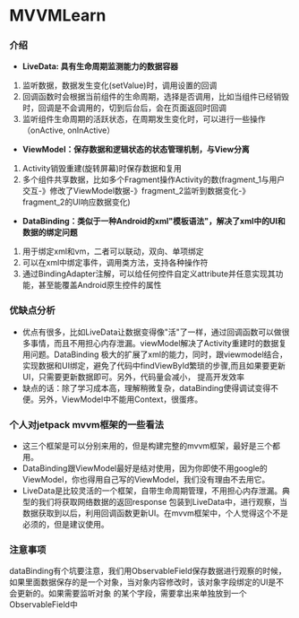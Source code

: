 # MVVMLearn

### 介绍
* **LiveData: 具有生命周期监测能力的数据容器**
 1. 监听数据，数据发生变化(setValue)时，调用设置的回调
 2. 回调函数时会根据当前组件的生命周期，选择是否调用，比如当组件已经销毁时，回调是不会调用的，切到后台后，会在页面返回时回调
 3. 监听组件生命周期的活跃状态，在周期发生变化时，可以进行一些操作（onActive, onInActive）

* **ViewModel：保存数据和逻辑状态的状态管理机制，与View分离**
 1. Activity销毁重建(旋转屏幕)时保存数据和复用
 2. 多个组件共享数据，比如多个Fragment操作Activity的数(fragment_1与用户交互-》修改了ViewModel数据-》fragment_2监听到数据变化-》fragment_2的UI响应数据变化)

* **DataBinding：类似于一种Android的xml"模板语法"，解决了xml中的UI和数据的绑定问题**
 1. 用于绑定xml和vm，二者可以联动，双向、单项绑定
 2. 可以在xml中绑定事件，调用类方法，支持各种操作符
 3. 通过BindingAdapter注解，可以给任何控件自定义attribute并任意实现其功能，甚至能覆盖Android原生控件的属性


### 优缺点分析
* 优点有很多，比如LiveData让数据变得像"活"了一样，通过回调函数可以做很多事情，而且不用担心内存泄漏。viewModel解决了Activity重建时的数据复用问题。DataBinding
极大的扩展了xml的能力，同时，跟viewmodel结合，实现数据和UI绑定，避免了代码中findViewById繁琐的步骤,而且如果要更新UI，只需要更新数据即可。另外，代码量会减小，
提高开发效率
* 缺点的话：除了学习成本高，理解稍微复杂，dataBinding使得调试变得不便。另外，ViewModel中不能用Context，很蛋疼。

### 个人对jetpack mvvm框架的一些看法

* 这三个框架是可以分别来用的，但是构建完整的mvvm框架，最好是三个都用。
* DataBinding跟ViewModel最好是结对使用，因为你即使不用google的ViewModel，你也得用自己写的ViewModel，我们没有理由不去用它。
* LiveData是比较灵活的一个框架，自带生命周期管理，不用担心内存泄漏。典型的我们将获取网络数据的返回response
包装到LiveData中，进行观察，当数据获取到以后，利用回调函数更新UI。在mvvm框架中，个人觉得这个不是必须的，但是建议使用。

### 注意事项
dataBinding有个坑要注意，我们用ObservableField保存数据进行观察的时候，如果里面数据保存的是一个对象，当对象内容修改时，该对象字段绑定的UI是不会更新的。如果需要监听对象
的某个字段，需要拿出来单独放到一个ObservableField中

